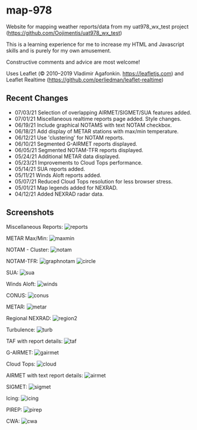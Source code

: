 # map-978

Website for mapping weather reports/data from my uat978_wx_test project (https://github.com/Oojimentis/uat978_wx_test)

This is a learning experience for me to increase my HTML and Javascript skills and is purely for my own amusement.

Constructive comments and advice are most welcome!

Uses Leaflet (© 2010–2019 Vladimir Agafonkin. https://leafletjs.com) 
and Leaflet Realtime (https://github.com/perliedman/leaflet-realtime)

## Recent Changes
* 07/03/21 Selection of overlapping AIRMET/SIGMET/SUA features added.
* 07/01/21 Miscellaneous realtime reports page added. Style changes.
* 06/19/21 Include graphical NOTAMS with text NOTAM checkbox.
* 06/18/21 Add display of METAR stations with max/min temperature.
* 06/12/21 Use 'clustering' for NOTAM reports.
* 06/10/21 Segmented G-AIRMET reports displayed.
* 06/05/21 Segmented NOTAM-TFR reports displayed.
* 05/24/21 Additional METAR data displayed.
* 05/23/21 Improvements to Cloud Tops performance.
* 05/14/21 SUA reports added.
* 05/11/21 Winds Aloft reports added.
* 05/07/21 Reduced Cloud Tops resolution for less browser stress.
* 05/01/21 Map legends added for NEXRAD.
* 04/12/21 Added NEXRAD radar data.


## Screenshots

Miscellaneous Reports:
![reports](https://user-images.githubusercontent.com/60933475/124370992-5dd79700-dc4b-11eb-88cd-ce31fb7ebb82.png)

METAR Max/Min:
![maxmin](https://user-images.githubusercontent.com/60933475/124371175-371a6000-dc4d-11eb-99c1-a4cdf648f812.png)

NOTAM - Cluster:
![notam](https://user-images.githubusercontent.com/60933475/124371015-a8f1aa00-dc4b-11eb-9999-5a20d684797f.png)

NOTAM-TFR:
![graphnotam](https://user-images.githubusercontent.com/60933475/124371022-c9b9ff80-dc4b-11eb-9f82-16a1d10df683.png)
![circle](https://user-images.githubusercontent.com/60933475/124371023-ce7eb380-dc4b-11eb-931e-e9833b7e4b91.png)

SUA:
![sua](https://user-images.githubusercontent.com/60933475/124371033-e6eece00-dc4b-11eb-9a82-352a7e69d421.png)

Winds Aloft:
![winds](https://user-images.githubusercontent.com/60933475/124371038-ebb38200-dc4b-11eb-95de-26a4f3cdfd4e.png)

CONUS:
![conus](https://user-images.githubusercontent.com/60933475/124371041-f0783600-dc4b-11eb-96f1-cf26149819e1.png)

METAR:
![metar](https://user-images.githubusercontent.com/60933475/124371053-0ede3180-dc4c-11eb-867a-1ea49794d096.png)

Regional NEXRAD:
![region2](https://user-images.githubusercontent.com/60933475/124371055-19003000-dc4c-11eb-9b85-0df254e07380.png)

Turbulence:
![turb](https://user-images.githubusercontent.com/60933475/124371057-1e5d7a80-dc4c-11eb-81bc-0fd6808531e9.png)

TAF with report details:
![taf](https://user-images.githubusercontent.com/60933475/124371065-2ddcc380-dc4c-11eb-9614-f900272ed7aa.png)

G-AIRMET:
![gairmet](https://user-images.githubusercontent.com/60933475/124371067-32a17780-dc4c-11eb-9b9f-e9f5e32ad28c.png)

Cloud Tops:
![cloud](https://user-images.githubusercontent.com/60933475/124371071-392fef00-dc4c-11eb-9b62-7c6791bb7bb2.png)

AIRMET with text report details:
![airmet](https://user-images.githubusercontent.com/60933475/124371074-3fbe6680-dc4c-11eb-9ad4-c0257d63e81e.png)

SIGMET:
![sigmet](https://user-images.githubusercontent.com/60933475/124371078-464cde00-dc4c-11eb-8999-f04deb2b0e31.png)

Icing:
![icing](https://user-images.githubusercontent.com/60933475/124371082-4d73ec00-dc4c-11eb-8e9a-d9408fa33aea.png)

PIREP:
![pirep](https://user-images.githubusercontent.com/60933475/124371124-c8d59d80-dc4c-11eb-8ddd-09183ad70c9f.png)

CWA:
![cwa](https://user-images.githubusercontent.com/60933475/124371130-d25f0580-dc4c-11eb-9f53-cfe172ecf894.png)

